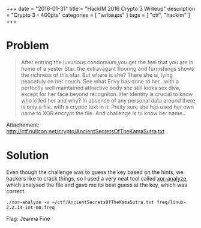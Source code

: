 +++
date        = "2016-01-31"
title       = "HackIM 2016 Crypto 3 Writeup"
description = "Crypto 3 - 400pts"
categories  = [ "writeups" ]
tags        = [ "ctf", "hackim" ]
+++

# Problem
> After entring the luxurious condomium,you get the feel that you are in home of a yester Star. the extravagant flooring and furnishings shows the richness of this star. But where is she? There she is, lying peacefuly on her couch. See what Envy has done to her...with a perfectly well maintained attractive body she still looks sex diva, except for her face beyond recogniton. Her identity is crucial to know who killed her and why? In absence of any personal data around there is only a file. with a cryptic text in it. Preity sure she has used her own name to XOR encrypt the file. And challenge is to know her name..

Attachement:
http://ctf.nullcon.net/crypto/AncientSecretsOfTheKamaSutra.txt

# Solution

Even though the challenge was to guess the key based on the hints, we hackers like to crack things, so I used a very neat tool called [xor-analyze](https://github.com/ThomasHabets/xor-analyze), which analysed the file and gave me its best guess at the key, which was correct.

```
./xor-analyze -v ~/ctf/AncientSecretsOfTheKamaSutra.txt freq/linux-2.2.14-int-m0.freq
```

Flag: Jeanna Fine

